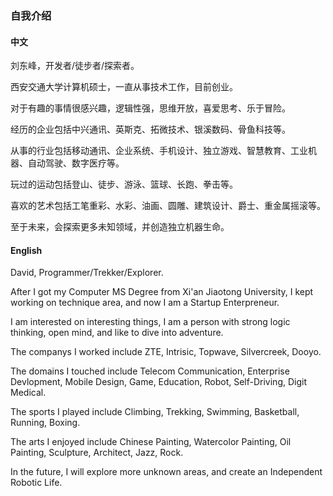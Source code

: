 

### 自我介绍


#### 中文

刘东峰，开发者/徒步者/探索者。

西安交通大学计算机硕士，一直从事技术工作，目前创业。

对于有趣的事情很感兴趣，逻辑性强，思维开放，喜爱思考、乐于冒险。

经历的企业包括中兴通讯、英斯克、拓微技术、银溪数码、骨鱼科技等。

从事的行业包括移动通讯、企业系统、手机设计、独立游戏、智慧教育、工业机器、自动驾驶、数字医疗等。

玩过的运动包括登山、徒步、游泳、篮球、长跑、拳击等。

喜欢的艺术包括工笔重彩、水彩、油画、圆雕、建筑设计、爵士、重金属摇滚等。

至于未来，会探索更多未知领域，并创造独立机器生命。


#### English

David, Programmer/Trekker/Explorer.

After I got my Computer MS Degree from Xi'an Jiaotong University, I kept working on technique area, and now I am a Startup Enterpreneur.

I am interested on interesting things, I am a person with strong logic thinking, open mind, and like to dive into adventure. 

The companys I worked include ZTE, Intrisic, Topwave, Silvercreek, Dooyo.

The domains I touched include Telecom Communication, Enterprise Devlopment, Mobile Design, Game, Education, Robot, Self-Driving, Digit Medical. 

The sports I played include Climbing, Trekking, Swimming, Basketball, Running, Boxing.

The arts I enjoyed include Chinese Painting, Watercolor Painting, Oil Painting, Sculpture, Architect, Jazz, Rock.

In the future, I will explore more unknown areas, and create an Independent Robotic Life.


